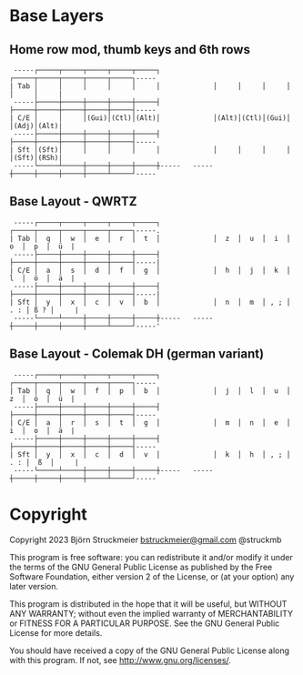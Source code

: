 # Base Layers

## Home row mod, thumb keys and 6th rows
```
 -----┌─────┬─────┬─────┬─────┬─────┐             ┌─────┬─────┬─────┬─────┬─────┐-----
| Tab │     │     │     │     │     │             │     │     │     │     │     │     |
 -----├─────┼─────┼─────┼─────┼─────┤             ├─────┼─────┼─────┼─────┼─────┤-----
| C/E │     │     │(Gui)│(Ctl)│(Alt)│             │(Alt)│(Ctl)│(Gui)│     │(Adj)│(Alt)|
 -----├─────┼─────┼─────┼─────┼─────┤             ├─────┼─────┼─────┼─────┼─────┤-----
| Sft │(Sft)│     │     │     │     │             │     │     │     │     │(Sft)│(RSh)|
 -----└─────┴─────┼─────┼─────┼─────┼-----   -----┼─────┼─────┼─────┼─────┴─────┘-----
```

## Base Layout - QWRTZ
```
 -----┌─────┬─────┬─────┬─────┬─────┐             ┌─────┬─────┬─────┬─────┬─────┐-----.
| Tab │  q  │  w  │  e  │  r  │  t  │             │  z  │  u  │  i  │  o  │  p  │  ü  |
 -----├─────┼─────┼─────┼─────┼─────┤             ├─────┼─────┼─────┼─────┼─────┤-----|
| C/E │  a  │  s  │  d  │  f  │  g  │             │  h  │  j  │  k  │  l  │  ö  │  ä  |
 -----├─────┼─────┼─────┼─────┼─────┤             ├─────┼─────┼─────┼─────┼─────┤-----|
| Sft │  y  │  x  │  c  │  v  │  b  │             │  n  │  m  │ , ; │ . : │ ß ? │     |
 -----└─────┴─────┼─────┼─────┼─────┼-----   -----┼─────┼─────┼─────┼─────┴─────┘-----'
```

## Base Layout - Colemak DH (german variant)
```
 -----┌─────┬─────┬─────┬─────┬─────┐             ┌─────┬─────┬─────┬─────┬─────┐-----
| Tab │  q  │  w  │  f  │  p  │  b  │             │  j  │  l  │  u  │  z  │  ö  │  ü  |
 -----├─────┼─────┼─────┼─────┼─────┤             ├─────┼─────┼─────┼─────┼─────┤-----
| C/E │  a  │  r  │  s  │  t  │  g  │             │  m  │  n  │  e  │  i  │  o  │  ä  |
 -----├─────┼─────┼─────┼─────┼─────┤             ├─────┼─────┼─────┼─────┼─────┤-----
| Sft │  y  │  x  │  c  │  d  │  v  │             │  k  │  h  │ , ; │ . : │  ß  │     |
 -----└─────┴─────┼─────┼─────┼─────┼-----   -----┼─────┼─────┼─────┼─────┴─────┘-----
```


# Copyright
Copyright 2023 Björn Struckmeier bstruckmeier@gmail.com @struckmb

This program is free software: you can redistribute it and/or modify
it under the terms of the GNU General Public License as published by
the Free Software Foundation, either version 2 of the License, or
(at your option) any later version.

This program is distributed in the hope that it will be useful,
but WITHOUT ANY WARRANTY; without even the implied warranty of
MERCHANTABILITY or FITNESS FOR A PARTICULAR PURPOSE.  See the
GNU General Public License for more details.

You should have received a copy of the GNU General Public License
along with this program.  If not, see <http://www.gnu.org/licenses/>.


